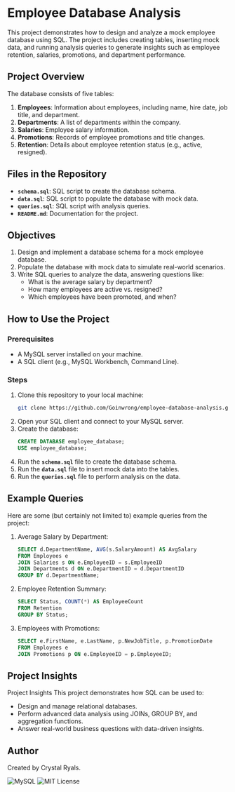 # Employee Database Analysis

This project demonstrates how to design and analyze a mock employee database using SQL. The project includes creating tables, inserting mock data, and running analysis queries to generate insights such as employee retention, salaries, promotions, and department performance.

## Project Overview
The database consists of five tables:
1. **Employees**: Information about employees, including name, hire date, job title, and department.
2. **Departments**: A list of departments within the company.
3. **Salaries**: Employee salary information.
4. **Promotions**: Records of employee promotions and title changes.
5. **Retention**: Details about employee retention status (e.g., active, resigned).

## Files in the Repository
- **`schema.sql`**: SQL script to create the database schema.
- **`data.sql`**: SQL script to populate the database with mock data.
- **`queries.sql`**: SQL script with analysis queries.
- **`README.md`**: Documentation for the project.

## Objectives
1. Design and implement a database schema for a mock employee database.
2. Populate the database with mock data to simulate real-world scenarios.
3. Write SQL queries to analyze the data, answering questions like:
   - What is the average salary by department?
   - How many employees are active vs. resigned?
   - Which employees have been promoted, and when?

## How to Use the Project
### Prerequisites
- A MySQL server installed on your machine.
- A SQL client (e.g., MySQL Workbench, Command Line).

### Steps
1. Clone this repository to your local machine:
     ```bash
     git clone https://github.com/Goinwrong/employee-database-analysis.git
     ```
2. Open your SQL client and connect to your MySQL server.
3. Create the database:
     ```SQL
     CREATE DATABASE employee_database;
     USE employee_database;
     ```
4. Run the **`schema.sql`** file to create the database schema.
5. Run the **`data.sql`** file to insert mock data into the tables.
6. Run the **`queries.sql`** file to perform analysis on the data.

## Example Queries
Here are some (but certainly not limited to) example queries from the project:
1. Average Salary by Department:
    ```SQL
    SELECT d.DepartmentName, AVG(s.SalaryAmount) AS AvgSalary
    FROM Employees e
    JOIN Salaries s ON e.EmployeeID = s.EmployeeID
    JOIN Departments d ON e.DepartmentID = d.DepartmentID
    GROUP BY d.DepartmentName;
    ```
2. Employee Retention Summary:
    ```SQL
    SELECT Status, COUNT(*) AS EmployeeCount
    FROM Retention
    GROUP BY Status;
    ```
3. Employees with Promotions:
    ```SQL
    SELECT e.FirstName, e.LastName, p.NewJobTitle, p.PromotionDate
    FROM Employees e
    JOIN Promotions p ON e.EmployeeID = p.EmployeeID;
    ```
## Project Insights
Project Insights
This project demonstrates how SQL can be used to:

- Design and manage relational databases.
- Perform advanced data analysis using JOINs, GROUP BY, and aggregation functions.
- Answer real-world business questions with data-driven insights.

## Author
Created by Crystal Ryals.

![MySQL](https://img.shields.io/badge/Database-MySQL-blue)
![MIT License](https://img.shields.io/badge/license-MIT-green)
